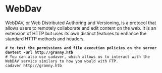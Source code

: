 # WebDav

WebDAV, or Web Distributed Authoring and Versioning, is a protocol that allows users to remotely collaborate and edit content on the web. It is an extension of HTTP but uses its own distinct features to enhance the standard HTTP methods and headers.

<pre class="language-bash" data-overflow="wrap"><code class="lang-bash"><strong># to test the permissions and file execution policies on the server
</strong><strong>davtest -url http://granny.htb
</strong># You can also use cadaver, which allows us to interact with the WebDAV service similary to how you would with FTP.
cadaver http://granny.htb</code></pre>
